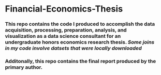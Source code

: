 # Financial-Economics-Thesis


### This repo contains the code I produced to accomplish the data acquisition, processing, preparation, analysis, and visualization as a data science consultant for an undergraduate honors economics research thesis. *Some joins in my code involve datsets that were locally downloaded*



### Additonally, this repo contains the final report produced by the primary author. 
